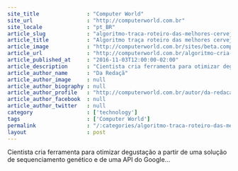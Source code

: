 ```yaml
---
site_title               : "Computer World"
site_url                 : "http://computerworld.com.br"
site_locale              : "pt_BR"
article_slug             : "algoritmo-traca-roteiro-das-melhores-cervejarias-dos-estados-unidos"
article_title            : "Algoritmo traça roteiro das melhores cervejarias dos Estados Unidos"
article_image            : "http://computerworld.com.br/sites/beta.computerworld.com.br/files/news_articles/brewery-road-trip-final3.jpg"
article_url              : "http://computerworld.com.br/algoritmo-cria-roteiro-das-melhores-cervejarias-dos-estados-unidos"
article_published_at     : "2016-11-03T12:00:00-02:00"
article_description      : "Cientista cria ferramenta para otimizar degustação a partir de uma solução de sequenciamento genético e de uma API do Google..."
article_author_name      : "Da Redaçã"
article_author_image     : null
article_author_biography : null
article_author_profile   : "http://computerworld.com.br/autor/da-redacao"
article_author_facebook  : null
article_author_twitter   : null
category                 : ['technology']
tags                     : ['Computer World']
permalink                : "/:categories/algoritmo-traca-roteiro-das-melhores-cervejarias-dos-estados-unidos/"
layout                   : post
---
```


Cientista cria ferramenta para otimizar degustação a partir de uma solução de sequenciamento genético e de uma API do Google...
